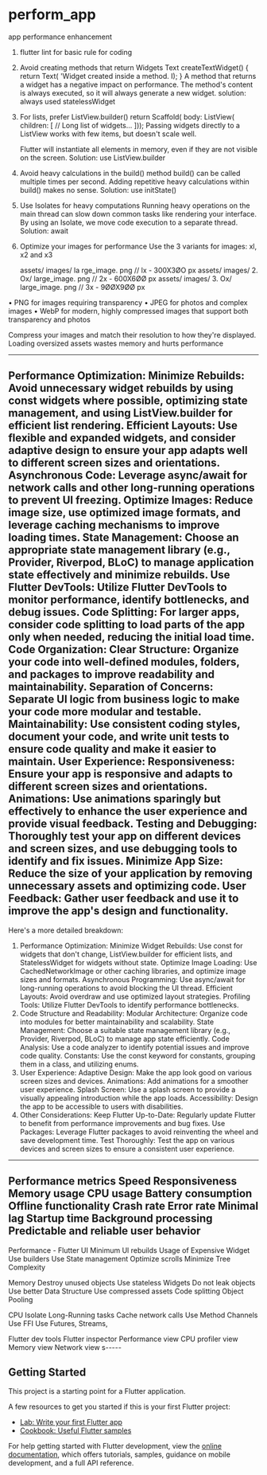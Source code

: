 # perform_app

app performance enhancement
1. flutter lint for basic rule for coding
2. Avoid creating methods that return Widgets
   Text createTextWidget() {
   return  Text( 'Widget created inside a method. I);
  }
   A method that returns a widget has a
   negative impact on performance.
   The method's content is always executed, so
   it will always generate a new widget.
solution: always used statelessWidget
3. For lists, prefer ListView.builder()
   return   Scaffold(
  body: ListView(
   children: [
   // Long list of widgets...
]));
   Passing widgets directly to a ListView works
   with few items, but doesn't scale well.

   Flutter will instantiate all elements in
   memory, even if they are not visible on the
   screen.
Solution: use ListView.builder
4. Avoid heavy calculations in the build() method
   build() can be called multiple times per
   second.
   Adding repetitive heavy calculations within
   build() makes no sense.
Solution: use initState()
5. Use Isolates for heavy computations
   Running heavy operations on the main
   thread can slow down common tasks like
   rendering your interface.
   By using an Isolate, we move code execution
   to a separate thread.
Solution: await
6. Optimize your images for performance
   Use the 3 variants for images: xl, x2 and x3

   assets/ images/ la rge_image. png  // lx - 300X3ØO px
   assets/ images/ 2. Ox/ large_image. png // 2x - 600X6ØØ px
   assets/ images/ 3. Ox/ large_image. png // 3x - 9ØØX9ØØ px

• PNG for images requiring transparency
• JPEG for photos and complex images
• WebP for modern, highly compressed
images that support both transparency and photos

Compress your images and match their
resolution to how they're displayed. Loading
oversized assets wastes memory and hurts
performance

______________________________________________________
Performance Optimization:
Minimize Rebuilds:
Avoid unnecessary widget rebuilds by using const widgets where possible, optimizing state management, and using ListView.builder for efficient list rendering.
Efficient Layouts:
Use flexible and expanded widgets, and consider adaptive design to ensure your app adapts well to different screen sizes and orientations.
Asynchronous Code:
Leverage async/await for network calls and other long-running operations to prevent UI freezing.
Optimize Images:
Reduce image size, use optimized image formats, and leverage caching mechanisms to improve loading times.
State Management:
Choose an appropriate state management library (e.g., Provider, Riverpod, BLoC) to manage application state effectively and minimize rebuilds.
Use Flutter DevTools:
Utilize Flutter DevTools to monitor performance, identify bottlenecks, and debug issues.
Code Splitting:
For larger apps, consider code splitting to load parts of the app only when needed, reducing the initial load time.
Code Organization:
Clear Structure:
Organize your code into well-defined modules, folders, and packages to improve readability and maintainability.
Separation of Concerns:
Separate UI logic from business logic to make your code more modular and testable.
Maintainability:
Use consistent coding styles, document your code, and write unit tests to ensure code quality and make it easier to maintain.
User Experience:
Responsiveness:
Ensure your app is responsive and adapts to different screen sizes and orientations.
Animations:
Use animations sparingly but effectively to enhance the user experience and provide visual feedback.
Testing and Debugging:
Thoroughly test your app on different devices and screen sizes, and use debugging tools to identify and fix issues.
Minimize App Size:
Reduce the size of your application by removing unnecessary assets and optimizing code.
User Feedback:
Gather user feedback and use it to improve the app's design and functionality.
---------------------------------------------------------
Here's a more detailed breakdown:
1. Performance Optimization:
   Minimize Widget Rebuilds: Use const for widgets that don't change, ListView.builder for efficient lists, and StatelessWidget for widgets without state.
   Optimize Image Loading: Use CachedNetworkImage or other caching libraries, and optimize image sizes and formats.
   Asynchronous Programming: Use async/await for long-running operations to avoid blocking the UI thread.
   Efficient Layouts: Avoid overdraw and use optimized layout strategies.
   Profiling Tools: Utilize Flutter DevTools to identify performance bottlenecks.
2. Code Structure and Readability:
   Modular Architecture: Organize code into modules for better maintainability and scalability.
   State Management: Choose a suitable state management library (e.g., Provider, Riverpod, BLoC) to manage app state efficiently.
   Code Analysis: Use a code analyzer to identify potential issues and improve code quality.
   Constants: Use the const keyword for constants, grouping them in a class, and utilizing enums.
3. User Experience:
   Adaptive Design: Make the app look good on various screen sizes and devices.
   Animations: Add animations for a smoother user experience.
   Splash Screen: Use a splash screen to provide a visually appealing introduction while the app loads.
   Accessibility: Design the app to be accessible to users with disabilities.
4. Other Considerations:
   Keep Flutter Up-to-Date:
   Regularly update Flutter to benefit from performance improvements and bug fixes.
   Use Packages:
   Leverage Flutter packages to avoid reinventing the wheel and save development time.
   Test Thoroughly:
   Test the app on various devices and screen sizes to ensure a consistent user experience.

-----------------------------
Performance metrics
Speed
Responsiveness
Memory usage
CPU usage
Battery consumption
Offline functionality
Crash rate
Error rate
Minimal lag
Startup time
Background processing
Predictable and reliable
user behavior
------------------
Performance - Flutter
UI
Minimum Ul rebuilds
Usage of Expensive Widget
Use builders
Use State management
Optimize scrolls
Minimize Tree Complexity

Memory
Destroy unused objects
Use stateless Widgets
Do not leak objects
Use better Data Structure
Use compressed assets
Code splitting
Object Pooling

CPU
Isolate Long-Running tasks
Cache network calls
Use Method Channels
Use FFI
Use Futures, Streams,


Flutter dev tools
Flutter inspector
Performance view
CPU profiler view
Memory view
Network view 
s-----
## Getting Started

This project is a starting point for a Flutter application.

A few resources to get you started if this is your first Flutter project:

- [Lab: Write your first Flutter app](https://docs.flutter.dev/get-started/codelab)
- [Cookbook: Useful Flutter samples](https://docs.flutter.dev/cookbook)

For help getting started with Flutter development, view the
[online documentation](https://docs.flutter.dev/), which offers tutorials,
samples, guidance on mobile development, and a full API reference.
